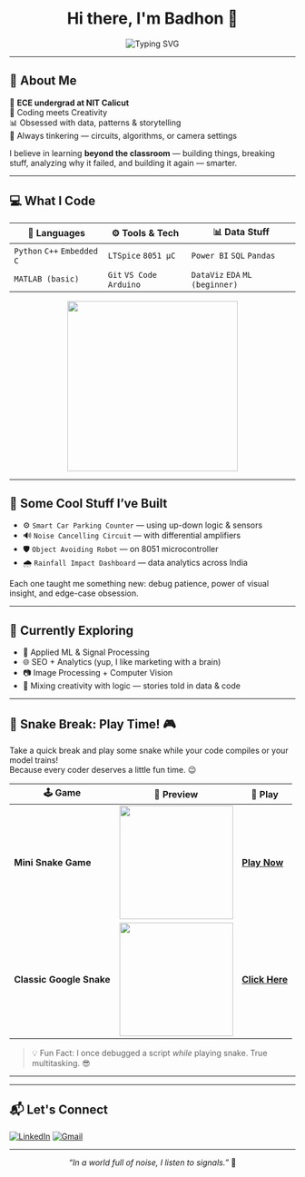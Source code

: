 <h1 align="center">Hi there, I'm Badhon 👋</h1>

<p align="center">
  <img src="https://readme-typing-svg.demolab.com?font=Fira+Code&duration=3000&pause=500&center=true&width=435&lines=Code+Craftsman+%7C+Data+Dreamer;Creative+Thinker+%7C+ECE+Undergrad;Exploring+AI%2C+Circuits%2C+and+Culture" alt="Typing SVG" />
</p>

---

## 🧠 About Me

🔬 **ECE undergrad at NIT Calicut**  
🤖 Coding meets Creativity  
📊 Obsessed with data, patterns & storytelling  
🎯 Always tinkering — circuits, algorithms, or camera settings

I believe in learning **beyond the classroom** — building things, breaking stuff, analyzing why it failed, and building it again — smarter.

---

## 💻 What I Code

| 💬 Languages | ⚙️ Tools & Tech | 📊 Data Stuff |
|-------------|----------------|---------------|
| `Python` `C++` `Embedded C` | `LTSpice` `8051 µC` | `Power BI` `SQL` `Pandas` |
| `MATLAB (basic)` | `Git` `VS Code` `Arduino` | `DataViz` `EDA` `ML (beginner)` |

<!-- GIF: Code-focused -->
<p align="center">
  <img src="https://media.giphy.com/media/LMt9638dO8dftAjtco/giphy.gif" width="300"/>
</p>

---

## 🧪 Some Cool Stuff I’ve Built

- ⚙️ `Smart Car Parking Counter` — using up-down logic & sensors  
- 🔊 `Noise Cancelling Circuit` — with differential amplifiers  
- 🛡️ `Object Avoiding Robot` — on 8051 microcontroller  
- 🌧️ `Rainfall Impact Dashboard` — data analytics across India

Each one taught me something new: debug patience, power of visual insight, and edge-case obsession.

---

## 🧬 Currently Exploring

- 🧠 Applied ML & Signal Processing  
- 🌐 SEO + Analytics (yup, I like marketing with a brain)  
- 📷 Image Processing + Computer Vision  
- 🤹 Mixing creativity with logic — stories told in data & code

---

## 🐍 Snake Break: Play Time! 🎮

Take a quick break and play some snake while your code compiles or your model trains!  
Because every coder deserves a little fun time. 😉

| 🕹️ Game | 🐍 Preview | 🔗 Play |
|--------|-------------|---------|
| **Mini Snake Game** | <img src="https://media.giphy.com/media/f6pOe5e9Zp0x0/giphy.gif" width="200"/> | [**Play Now**](https://playsnake.org) |
| **Classic Google Snake** | <img src="https://media.giphy.com/media/TxVVB6PfWMjE4/giphy.gif" width="200"/> | [**Click Here**](https://www.google.com/fbx?fbx=snake_arcade) |

> 💡 Fun Fact: I once debugged a script *while* playing snake. True multitasking. 😎


---

---

## 📬 Let's Connect

[![LinkedIn](https://img.shields.io/badge/-LinkedIn-blue?style=flat-square&logo=linkedin&logoColor=white)](https://linkedin.com/in/badhon-datta-prottoy-b27293257)
[![Gmail](https://img.shields.io/badge/-badhondattaofficial@gmail.com-c14438?style=flat-square&logo=Gmail&logoColor=white)](mailto:badhondattaofficial@gmail.com)

---

<p align="center"><em>“In a world full of noise, I listen to signals.”</em> 🚀</p>
